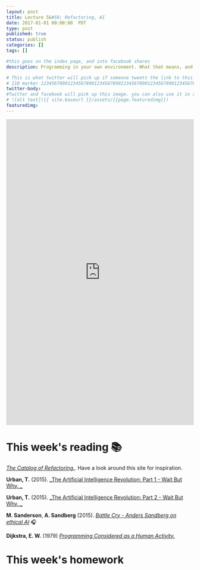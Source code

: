 ```yaml
---
layout: post
title: Lecture 5&#58; Refactoring, AI
date: 2017-01-01 00:00:00  PDT
type: post
published: true
status: publish
categories: []
tags: []

#this goes on the index page, and into facebook shares
description: Programming in your own environment. What that means, and how to get comfortable there.

# This is what twitter will pick up if someone tweets the link to this page
# 110 marker 1234567890123456789012345678901234567890123456789012345678901234567890123456789012345678901234567890123456789
twitter-body:
#Twitter and facebook will pick up this image. you can also use it in a post with:
# ![alt text]({{ site.baseurl }}/assets/{{page.featuredimg}})
featuredimg:
---
```


<style>
  iframe {
      width: 100%;
      height: 820px;
      border: 0;
  }
</style>

<iframe src="https://docs.google.com/presentation/d/1aWOs9MCDe_HCDj74BWNUbcsML34eK5SUoLwKxfS2uyQ/embed?start=false&loop=false&delayms=3000"></iframe>

# This week's reading :books:

[_The Catalog of Refactoring._](https://refactoring.guru/catalog). Have a look around this site for inspiration.

**Urban, T.** (2015). [_The Artificial Intelligence Revolution: Part 1 - Wait But Why. _](http://waitbutwhy.com/2015/01/artificial-intelligence-revolution-1.html)

**Urban, T.** (2015). [_The Artificial Intelligence Revolution: Part 2 - Wait But Why. _](http://waitbutwhy.com/2015/01/artificial-intelligence-revolution-2.html)

**M. Sanderson**, **A. Sandberg** (2015). [_Battle Cry - Anders Sandberg on ethical AI_](http://instituteofideas1.podbean.com/e/battle-cry-anders-sandberg-on-ethical-ai/) :headphones:

**Dijkstra, E. W.** (1979) [_Programming Considered as a Human Activity._](http://www.cs.utexas.edu/users/EWD/transcriptions/EWD01xx/EWD117.html)

# This week's homework
